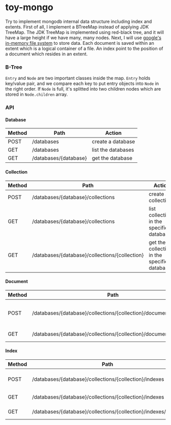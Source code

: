 toy-mongo
=========

Try to implement mongodb internal data structure including index and extents. First of all,
I implement a BTreeMap instead of applying JDK TreeMap. The JDK TreeMap is implemented using
red-black tree, and it will have a large height if we have many, many nodes. Next, I will use
[google's in-memory file system](https://github.com/google/jimfs) to store data. Each document
is saved within an extent which is a logical container of a file. An index point to the position
of a document which resides in an extent.

### B-Tree

`Entry` and `Node` are two important classes inside the map. `Entry` holds key/value pair, and 
we compare each key to put entry objects into `Node` in the right order. If `Node` is full, it's
splitted into two children nodes which are stored in `Node.children` array.

### API

#### Database

| Method | Path                  | Action             |
| ------ | --------------------- | ------------------ |
| POST   | /databases            | create a database  |
| GET    | /databases            | list the databases |
| GET    | /databases/{database} | get the database   |

#### Collection

| Method | Path                                           | Action              |
| ------ | ---------------------------------------------- | ------------------- |
| POST   | /databases/{database}/collections              | create a collection |
| GET    | /databases/{database}/collections              | list collections in the specified database |
| GET    | /databases/{database}/collections/{collection} | get the collection in the specified database |

#### Document

| Method | Path                                                               | Action              |
| ------ | ------------------------------------------------------------------ | ------------------- |
| POST   | /databases/{database}/collections/{collection}/documents/insertAll | insert multiple documents at a time |
| GET    | /databases/{database}/collections/{collection}/documents           | find documents      |

#### Index

| Method | Path                                                           | Action          |
| ------ | -------------------------------------------------------------- | --------------- |
| POST   | /databases/{database}/collections/{collection}/indexes         | create an index |
| GET    | /databases/{database}/collections/{collection}/indexes         | list indexes    |
| GET    | /databases/{database}/collections/{collection}/indexes/{index} | get the index   |
